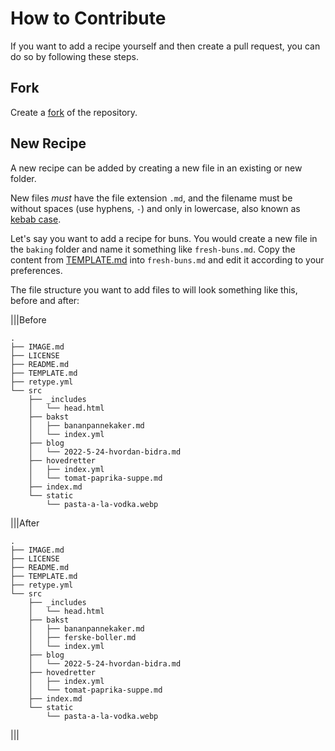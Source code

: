 # How to Contribute

If you want to add a recipe yourself and then create a pull request, you can do so by following these steps.

## Fork

Create a [fork](https://github.com/engeir/simple-recipes-cookbook/fork) of the repository.

## New Recipe

A new recipe can be added by creating a new file in an existing or new folder.

New files _must_ have the file extension `.md`, and the filename must be without spaces (use hyphens, `-`) and only in lowercase, also known as [kebab case](https://en.wikipedia.org/wiki/Letter_case#Kebab_case).

Let's say you want to add a recipe for buns. You would create a new file in the `baking` folder and name it something like `fresh-buns.md`. Copy the content from [TEMPLATE.md](https://github.com/engeir/simple-recipes-cookbook/blob/main/TEMPLATE.md?plain=1) into `fresh-buns.md` and edit it according to your preferences.

The file structure you want to add files to will look something like this, before and after:

|||Before
```text
.
├── IMAGE.md
├── LICENSE
├── README.md
├── TEMPLATE.md
├── retype.yml
└── src
    ├── _includes
    │   └── head.html
    ├── bakst
    │   ├── bananpannekaker.md
    │   └── index.yml
    ├── blog
    │   └── 2022-5-24-hvordan-bidra.md
    ├── hovedretter
    │   ├── index.yml
    │   └── tomat-paprika-suppe.md
    ├── index.md
    └── static
        └── pasta-a-la-vodka.webp
```
|||After
```text
.
├── IMAGE.md
├── LICENSE
├── README.md
├── TEMPLATE.md
├── retype.yml
└── src
    ├── _includes
    │   └── head.html
    ├── bakst
    │   ├── bananpannekaker.md
    │   ├── ferske-boller.md
    │   └── index.yml
    ├── blog
    │   └── 2022-5-24-hvordan-bidra.md
    ├── hovedretter
    │   ├── index.yml
    │   └── tomat-paprika-suppe.md
    ├── index.md
    └── static
        └── pasta-a-la-vodka.webp
```
|||
